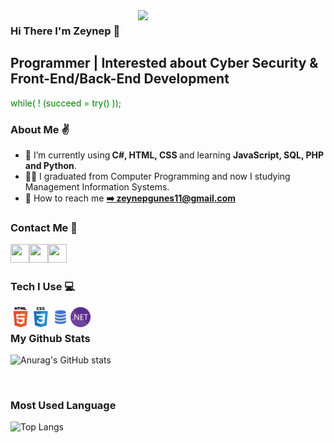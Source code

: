<img src="https://media1.giphy.com/media/KmHueA88mFABT9GkkR/giphy.gif?cid=ecf05e478wf5eqex7qgs9jvdctyyemkjtankxveza57p4tb4&rid=giphy.gif&ct=g" align="right" width="300px">

### Hi There I'm Zeynep :dizzy:	
## Programmer | Interested about Cyber Security & <br> Front-End/Back-End Development

<span style="color:green" font size=4 >while( ! (succeed = try() ));</span>

<!--<font color="green" font size=3> if(brain!=empty)<br/>
{ <br/>
        keepCoding(); <br/>
} <br/>
else <br/>{ <br/> 
        orderCoffee(); <br/>
}
</font> -->

### About Me ✌️

<ul dir="auto">
<li><g-emoji class="g-emoji" alias="rocket" fallback-src="https://github.githubassets.com/images/icons/emoji/unicode/1f680.png">🚀</g-emoji></g-emoji> I’m currently using<strong> C#, HTML, CSS </strong>and learning <strong> JavaScript, SQL, PHP and Python</strong>.</li>
<li><g-emoji class="g-emoji" alias="woman_technologist" fallback-src="https://github.githubassets.com/images/icons/emoji/unicode/1f469-1f4bb.png">👩&zwj;💻</g-emoji></g-emoji> I graduated from Computer Programming and now I studying Management Information Systems.</li>
<li><g-emoji class="g-emoji" alias="call_me_hand" fallback-src="https://github.githubassets.com/images/icons/emoji/unicode/1f919.png">🤙</g-emoji> How to reach me  <strong><a href="mailto:zeynepgunes11@gmail.com"> <g-emoji class="g-emoji" alias="arrow_right" fallback-src="https://github.githubassets.com/images/icons/emoji/unicode/27a1.png">➡️</g-emoji> zeynepgunes11@gmail.com</a></strong></li>
</ul>

### Contact Me 📱

<a href="https://www.linkedin.com/in/zeynepgunes/" target="blank"><img align="left" src="https://unpkg.com/simple-icons@v7/icons/linkedin.svg" height="30" width="30" /></a>
<a href="mailto:zeynepgunes11@gmail.com" target="blank"><img align="left" src="https://unpkg.com/simple-icons@v7/icons/gmail.svg" height="30" width="30" /></a>
<a href="https://medium.com/@zeynepgunes11" target="blank"><img align="left" src="https://unpkg.com/simple-icons@v7/icons/medium.svg" height="30" width="30" /></a>

 
<br/>
<br/>

### Tech I Use 💻

<img src="https://raw.githubusercontent.com/github/explore/80688e429a7d4ef2fca1e82350fe8e3517d3494d/topics/html/html.png" width="32" align="left">
<img src="https://raw.githubusercontent.com/github/explore/80688e429a7d4ef2fca1e82350fe8e3517d3494d/topics/css/css.png" width="32" align="left">
<img src="https://raw.githubusercontent.com/github/explore/80688e429a7d4ef2fca1e82350fe8e3517d3494d/topics/sql/sql.png" width="32" align="left">
<img src="https://raw.githubusercontent.com/github/explore/80688e429a7d4ef2fca1e82350fe8e3517d3494d/topics/dotnet/dotnet.png" width="32" align="left">

<br/>

### My Github Stats
![Anurag's GitHub stats](https://github-readme-stats.vercel.app/api?username=zgunes&show_icons=true&theme=dark)

<br/>


### Most Used Language
![Top Langs](https://github-readme-stats.vercel.app/api/top-langs/?username=zgunes&layout=compact&theme=dark)




